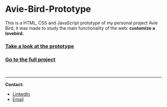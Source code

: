 # Avie-Bird-Prototype

This is a HTML, CSS and JavaScript prototype of my personal project Avie Bird, it was made to study the main functionality of the web: **customize a lovebird.**

### [Take a look at the prototype](https://dianastring.github.io/Avie-Bird-Prototype/) 

### [Go to the full project](https://github.com/dianaString/Avie-Bird) 
  
<br>

---

**Contact:**
- [LinkedIn](https://es.linkedin.com/in/dianammarmol)
- [Email](mailto:dianammarmolus@gmail.com)
